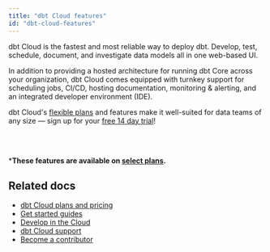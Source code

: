 ```yaml
---
title: "dbt Cloud features"
id: "dbt-cloud-features"
---
```


dbt Cloud is the fastest and most reliable way to deploy dbt. Develop, test, schedule, document, and investigate data models all in one web-based UI. 

In addition to providing a hosted architecture for running dbt Core across your organization, dbt Cloud comes equipped with turnkey support for scheduling jobs, CI/CD, hosting documentation, monitoring & alerting, and an integrated developer environment (IDE).

dbt Cloud's [flexible plans](https://www.getdbt.com/pricing/) and features make it well-suited for data teams of any size &mdash; sign up for your [free 14 day trial](https://www.getdbt.com/signup/)! <br></br>


<div className="grid--2-col">

<Card
    title="dbt Cloud IDE"
    body="The IDE is the easiest and most efficient way to develop dbt models, allowing you to build, test, run, and version control your dbt projects directly from your browser."
link="/docs/get-started/develop-in-the-cloud"
    icon="pencil-paper"/>

<Card
    title="Manage environments"
    body="Set up and manage separate production and development environments in dbt Cloud to help engineers develop and test code more efficiently, without impacting users or data."
    link="/docs/collaborate/environments"
    icon="pencil-paper"/>

  <Card
    title="Schedule and run dbt jobs"
    body="Create custom schedules to run your production jobs. Schedule jobs by day of the week, time of day, or a recurring interval. Decrease operating costs by using webhooks to trigger CI jobs and the API to start jobs."
    link="/docs/get-started/getting-started/building-your-first-project/schedule-a-job"
    icon="pencil-paper"/>

  <Card
    title="Notifications"
    body="Set up and customize job notifications in dbt Cloud to receive email or slack alerts when a job run succeeds, fails, or is cancelled. Notifications alert the right people when something goes wrong instead of waiting for a user to report it."
    link="/docs/deploy/job-notifications"
    icon="pencil-paper"/>    
    
   <Card
    title="Host & share documentation"
    body="dbt Cloud hosts and authorizes access to dbt project documentation, allowing you to generate data documentation on a schedule for your project. Invite teammates to dbt Cloud to collaborate and share your project's documentation."
    link="/docs/collaborate/build-and-view-your-docs"
    icon="pencil-paper"/>    

   <Card
    title="Democratize access to logs"
    body="View and download in-progress and historical logs for your dbt runs, making it easy for anyone on the team to debug errors more efficiently."
    link="/docs/get-started/develop-in-the-cloud#build-compile-and-run-projects"
    icon="pencil-paper"/>      

   <Card
    title="Supports GitHub, GitLab, AzureDevOPs"
    body="Seamlessly connect your git account to dbt Cloud and provide another layer of security to dbt Cloud. Import new repositories, trigger continuous integration, clone repos using HTTPS, and more!"
    link="/docs/collaborate/git/connect-github"
    icon="pencil-paper"/>  

   <Card
    title="Enable Continuous Integration"
    body="Configure dbt Cloud to run your dbt projects in a temporary schema when new commits are pushed to open pull requests. This build-on-PR functionality is a great way to catch bugs before deploying to production, and an essential tool in any analyst's belt."
    link="/docs/deploy/cloud-ci-job"
    icon="pencil-paper"/>  

   <Card
    title="Security"
    body="Manage risk with SOC-2 compliance, CI/CD deployment, RBAC, and ELT architecture."
    link="https://www.getdbt.com/security/"
    icon="pencil-paper"/>  

   <Card
    title="dbt Semantic Layer*"
    body="Use the dbt Semantic Layer to define metrics alongside your dbt models and query them from any integrated analytics tool. Get the same answers everywhere, every time."
    link="/docs/use-dbt-semantic-layer/dbt-semantic-layer"
    icon="pencil-paper"/>  

   <Card
    title="Metadata API*"
    body="Enhance your workflow and run ad-hoc queries, browse schema, or query the dbt Semantic Layer. dbt Cloud serves a GraphQL API, which supports arbitrary queries."
    link="/docs/dbt-cloud-apis/metadata-api"
    icon="pencil-paper"/> 


<Card
    title="Model timing dashboard*"
    body="Visualize and explore your runs and surface model bottlenecks. The Model timing dashboard displays model info, order, and run time for each job completed. The visualization only appears for successfully completed jobs, and the top 1% of model times are highlighted. Access the dashboard on the Run Overview page in dbt Cloud."
    link="/docs/dbt-versions/release-notes/January-2022/model-timing-more"
    icon="pencil-paper"/> 
</div> <br />

 ***These features are available on [select plans](https://www.getdbt.com/pricing/).**

## Related docs

- [dbt Cloud plans and pricing](https://www.getdbt.com/pricing/)
- [Get started guides](/docs/get-started/getting-started/set-up-dbt-cloud)
- [Develop in the Cloud](/docs/get-started/develop-in-the-cloud)
- [dbt Cloud support](/docs/dbt-support)
- [Become a contributor](https://docs.getdbt.com/community/contribute)

